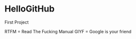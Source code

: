 HelloGitHub
===========

First Project

RTFM = Read The Fucking Manual
GIYF = Google is your friend
